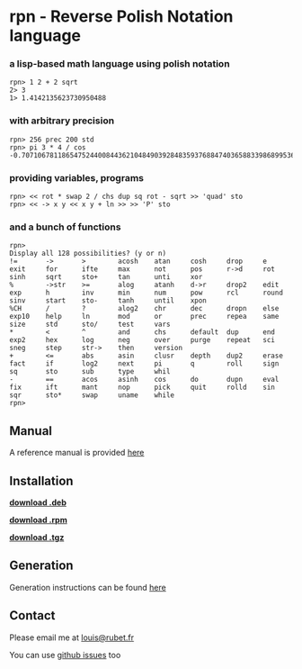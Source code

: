 # **rpn** - **R**everse **P**olish **N**otation language

### a lisp-based math language using polish notation

```
rpn> 1 2 + 2 sqrt
2> 3
1> 1.4142135623730950488
```

### with arbitrary precision
```
rpn> 256 prec 200 std
rpn> pi 3 * 4 / cos
-0.70710678118654752440084436210484903928483593768847403658833986899536623923105962592591087473479525356117497671223960240783675485777817360566073272153486395308799122357513534343724299243077135552002446
```

### providing variables, programs
```
rpn> << rot * swap 2 / chs dup sq rot - sqrt >> 'quad' sto
rpn> << -> x y << x y + ln >> >> 'P' sto
```

### and a bunch of functions
```
rpn> 
Display all 128 possibilities? (y or n)
!=       ->       >        acosh    atan     cosh     drop     e        exit     for      ifte     max      not      pos      r->d     rot      sinh     sqrt     sto+     tan      unti     xor      
%        ->str    >=       alog     atanh    d->r     drop2    edit     exp      h        inv      min      num      pow      rcl      round    sinv     start    sto-     tanh     until    xpon     
%CH      /        ?        alog2    chr      dec      dropn    else     exp10    help     ln       mod      or       prec     repea    same     size     std      sto/     test     vars     
*        <        ^        and      chs      default  dup      end      exp2     hex      log      neg      over     purge    repeat   sci      sneg     step     str->    then     version  
+        <=       abs      asin     clusr    depth    dup2     erase    fact     if       log2     next     pi       q        roll     sign     sq       sto      sub      type     whil     
-        ==       acos     asinh    cos      do       dupn     eval     fix      ift      mant     nop      pick     quit     rolld    sin      sqr      sto*     swap     uname    while    
rpn> 
```

## Manual

A reference manual is provided [here](MANUAL.md)

## Installation

[**download .deb**]()

[**download .rpm**]()

[**download .tgz**]()

## Generation

Generation instructions can be found [here](GENERATION.md)

## Contact

Please email me at [louis@rubet.fr](mailto:louis@rubet.fr)

You can use [github issues](https://github.com/louisrubet/rpn/issues) too
